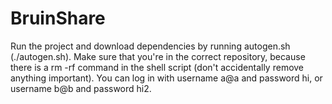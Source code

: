 # BruinShare

Run the project and download dependencies by running autogen.sh (./autogen.sh). Make sure that you're in the correct repository, because there is a rm -rf command in the shell script (don't accidentally remove anything important). You can log in with username a@a and password hi, or username b@b and password hi2.
